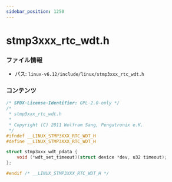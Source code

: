 ```yaml
---
sidebar_position: 1250
---
```

# stmp3xxx_rtc_wdt.h

### ファイル情報

- パス: `linux-v6.12/include/linux/stmp3xxx_rtc_wdt.h`

### コンテンツ

```h
/* SPDX-License-Identifier: GPL-2.0-only */
/*
 * stmp3xxx_rtc_wdt.h
 *
 * Copyright (C) 2011 Wolfram Sang, Pengutronix e.K.
 */
#ifndef __LINUX_STMP3XXX_RTC_WDT_H
#define __LINUX_STMP3XXX_RTC_WDT_H

struct stmp3xxx_wdt_pdata {
	void (*wdt_set_timeout)(struct device *dev, u32 timeout);
};

#endif /* __LINUX_STMP3XXX_RTC_WDT_H */

```
